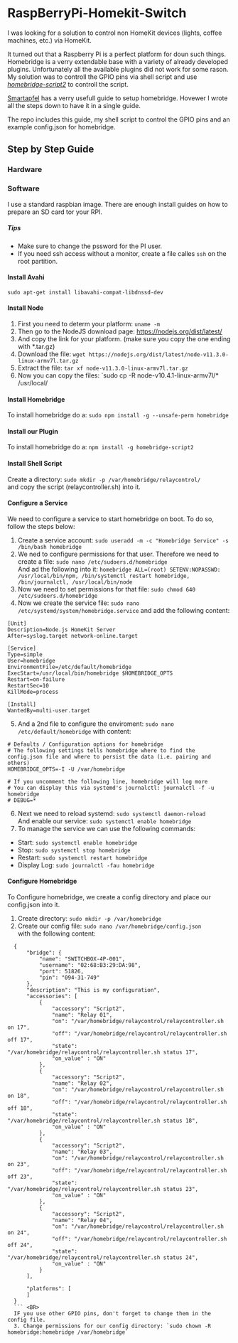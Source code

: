 # RaspBerryPi-Homekit-Switch
I was looking for a solution to control non HomeKit devices (lights, coffee machines, etc.) via HomeKit.

It turned out that a Raspberry Pi is a perfect platform for doun such things.
Homebridge is a verry extendable base with a variety of already developed plugins.
Unfortunately all the available plugins did not work for some rason. My solution was to controll the GPIO pins via shell script and use *[homebridge-script2](https://github.com/pponce/homebridge-script2#readme)* to controll the script.

[Smartapfel](https://smartapfel.de/homebridge/homebridge-installieren/) has a verry usefull guide to setup homebridge. Hovewer I wrote all the steps down to have it in a single guide.

The repo includes this guide, my shell script to control the GPIO pins and an example config.json for homebridge.

## Step by Step Guide
### Hardware

### Software
I use a standard raspbian image. There are enough install guides on how to prepare an SD card tor your RPI.

##### Tips
 - Make sure to change the pssword for the PI user.
 - If you need ssh access without a monitor, create a file calles `ssh` on the root partition.

#### Install Avahi

`sudo apt-get install libavahi-compat-libdnssd-dev`

#### Install Node

 1. First you need to determ your platform: `uname -m`
 2. Then go to the NodeJS download page: https://nodejs.org/dist/latest/
 3. And copy the link for your platform. (make sure you copy the one ending with *.tar.gz)
 4. Download the file: `wget https://nodejs.org/dist/latest/node-v11.3.0-linux-armv7l.tar.gz`
 5. Extract the file: `tar xf node-v11.3.0-linux-armv7l.tar.gz`
 6. Now you can copy the files: `sudo cp -R node-v10.4.1-linux-armv7l/* /usr/local/

#### Install Homebridge

To install homebridge do a: `sudo npm install -g --unsafe-perm homebridge`

#### Install our Plugin

To install homebridge do a: `npm install -g homebridge-script2`

#### Install Shell Script

Create a directory: `sudo mkdir -p /var/homebridge/relaycontrol/` <BR> and copy the script (relaycontroller.sh) into it.

#### Configure a Service
We need to configure a service to start homebridge on boot. To do so, follow the steps below:

 1. Create a service account: `sudo useradd -m -c "Homebridge Service" -s /bin/bash homebridge`
 2. We ned to configure permissions for that user. Therefore we need to create a file: `sudo nano /etc/sudoers.d/homebridge` <BR> And ad the following into it: `homebridge ALL=(root) SETENV:NOPASSWD: /usr/local/bin/npm, /bin/systemctl restart homebridge, /bin/journalctl, /usr/local/bin/node`
 3. Now we need to set permissions for that file: `sudo chmod 640 /etc/sudoers.d/homebridge`
 4. Now we create the service file: `sudo nano /etc/systemd/system/homebridge.service` and add the following content:

```
[Unit]
Description=Node.js HomeKit Server
After=syslog.target network-online.target

[Service]
Type=simple
User=homebridge
EnvironmentFile=/etc/default/homebridge
ExecStart=/usr/local/bin/homebridge $HOMEBRIDGE_OPTS
Restart=on-failure
RestartSec=10
KillMode=process

[Install]
WantedBy=multi-user.target
```
 5. And a 2nd file to configure the enviroment: `sudo nano /etc/default/homebridge` with content: <BR>
```
# Defaults / Configuration options for homebridge
# The following settings tells homebridge where to find the config.json file and where to persist the data (i.e. pairing and others)
HOMEBRIDGE_OPTS=-I -U /var/homebridge

# If you uncomment the following line, homebridge will log more
# You can display this via systemd's journalctl: journalctl -f -u homebridge
# DEBUG=*
```

 6. Next we need to reload systemd: `sudo systemctl daemon-reload` <BR> And enable our service: `sudo systemctl enable homebridge`
 7. To manage the service we can use the following commands:
  - Start: `sudo systemctl enable homebridge`
  - Stop: `sudo systemctl stop homebridge` <BR>
  - Restart: `sudo systemctl restart homebridge` <BR>
  - Display Log: `sudo journalctl -fau homebridge`

 #### Configure Homebridge

 To Configure homebridge, we create a config directory and place our config.json into it.

  1. Create directory: `sudo mkdir -p /var/homebridge`
  2. Create our config file: `sudo nano /var/homebridge/config.json` <BR> with the following content:

```
  {
      "bridge": {
          "name": "SWITCHBOX-4P-001",
          "username": "02:68:B3:29:DA:98",
          "port": 51826,
          "pin": "094-31-749"
      },
      "description": "This is my configuration",
      "accessories": [
          {
              "accessory": "Script2",
              "name": "Relay 01",
              "on": "/var/homebridge/relaycontrol/relaycontroller.sh on 17",
              "off": "/var/homebridge/relaycontrol/relaycontroller.sh off 17",
              "state": "/var/homebridge/relaycontrol/relaycontroller.sh status 17",
              "on_value" : "ON"
          },
          {
              "accessory": "Script2",
              "name": "Relay 02",
              "on": "/var/homebridge/relaycontrol/relaycontroller.sh on 18",
              "off": "/var/homebridge/relaycontrol/relaycontroller.sh off 18",
              "state": "/var/homebridge/relaycontrol/relaycontroller.sh status 18",
              "on_value" : "ON"
          },
          {
              "accessory": "Script2",
              "name": "Relay 03",
              "on": "/var/homebridge/relaycontrol/relaycontroller.sh on 23",
              "off": "/var/homebridge/relaycontrol/relaycontroller.sh off 23",
              "state": "/var/homebridge/relaycontrol/relaycontroller.sh status 23",
              "on_value" : "ON"
          },
          {
              "accessory": "Script2",
              "name": "Relay 04",
              "on": "/var/homebridge/relaycontrol/relaycontroller.sh on 24",
              "off": "/var/homebridge/relaycontrol/relaycontroller.sh off 24",
              "state": "/var/homebridge/relaycontrol/relaycontroller.sh status 24",
              "on_value" : "ON"
          }
      ],

      "platforms": [
      ]
  }
  ``` <BR>
  IF you use other GPIO pins, don't forget to change them in the config file.
  3. Change permissions for our config directory: `sudo chown -R homebridge:homebridge /var/homebridge`
